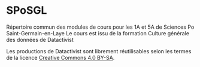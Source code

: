 # SPoSGL
Répertoire commun des modules de cours pour les 1A et 5A de Sciences Po Saint-Germain-en-Laye
Le cours est issu de la formation Culture générale des données de Datactivist

Les productions de Datactivist sont librement réutilisables selon les termes de la licence [Creative Commons 4.0 BY-SA](https://creativecommons.org/licenses/by-sa/4.0/legalcode.fr).